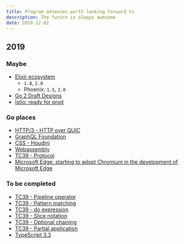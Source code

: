 ```yaml
---
title: Program advances worth looking forward to
description: The future is always awesome
date: 2018-12-02
---
```


## 2019

### Maybe

* [Elixir ecosystem](https://hexdocs.pm)
  - `1.8`, `2.0`
  - Phoenix: `1.5`, `2.0`
* [Go 2 Draft Designs](https://golang.org/s/go2designs)
* [Istio: ready for prod](https://istio.io/about/feature-stages)

### Go places

* [HTTP/3 - HTTP over QUIC](https://tools.ietf.org/html/draft-ietf-quic-http-16)
* [GraphQL Foundation](https://gql.foundation)
* [CSS - Houdini](https://ishoudinireadyyet.com)
* [Webassembly](https://webassembly.org)
* [TC39 - Protocol](https://github.com/michaelficarra/proposal-first-class-protocols)
* [Microsoft Edge: starting to adopt Chromium in the development of Microsoft Edge](https://github.com/MicrosoftEdge/MSEdge)

### To be completed

* [TC39 - Pipeline operator](https://github.com/tc39/proposal-pipeline-operator)
* [TC39 - Pattern matching](https://github.com/tc39/proposal-pattern-matching)
* [TC39 - do expression](https://github.com/tc39/proposal-do-expressions)
* [TC39 - Slice notation](https://github.com/tc39/proposal-slice-notation)
* [TC39 - Optional chaining](https://github.com/tc39/proposal-optional-chaining)
* [TC39 - Partial application](https://github.com/tc39/proposal-partial-application)
* [TypeScript 3.3](https://github.com/Microsoft/TypeScript/milestone/79)
